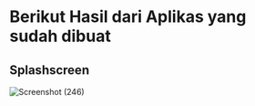 # Berikut Hasil dari Aplikas yang sudah dibuat
## Splashscreen
![Screenshot (246)](https://github.com/ariep1993/uas-android2-kas-RT/assets/115473865/b52bb788-f02a-48df-aaa7-03bc99395864)


